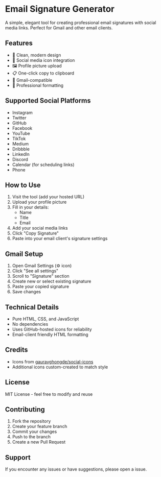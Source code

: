 # Email Signature Generator

A simple, elegant tool for creating professional email signatures with social media links. Perfect for Gmail and other email clients.

## Features

- 🎨 Clean, modern design
- 📱 Social media icon integration
- 🖼️ Profile picture upload
- 📋 One-click copy to clipboard
- 📧 Gmail-compatible
- 💼 Professional formatting

## Supported Social Platforms

- Instagram
- Twitter
- GitHub
- Facebook
- YouTube
- TikTok
- Medium
- Dribbble
- LinkedIn
- Discord
- Calendar (for scheduling links)
- Phone

## How to Use

1. Visit the tool (add your hosted URL)
2. Upload your profile picture
3. Fill in your details:
   - Name
   - Title
   - Email
4. Add your social media links
5. Click "Copy Signature"
6. Paste into your email client's signature settings

## Gmail Setup

1. Open Gmail Settings (⚙️ icon)
2. Click "See all settings"
3. Scroll to "Signature" section
4. Create new or select existing signature
5. Paste your copied signature
6. Save changes

## Technical Details

- Pure HTML, CSS, and JavaScript
- No dependencies
- Uses GitHub-hosted icons for reliability
- Email-client friendly HTML formatting

## Credits

- Icons from [gauravghongde/social-icons](https://github.com/gauravghongde/social-icons)
- Additional icons custom-created to match style

## License

MIT License - feel free to modify and reuse

## Contributing

1. Fork the repository
2. Create your feature branch
3. Commit your changes
4. Push to the branch
5. Create a new Pull Request

## Support

If you encounter any issues or have suggestions, please open a issue.
